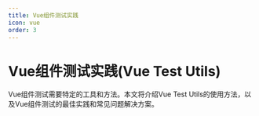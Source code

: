 ```yaml
---
title: Vue组件测试实践
icon: vue
order: 3
---
```


# Vue组件测试实践(Vue Test Utils)

Vue组件测试需要特定的工具和方法。本文将介绍Vue Test Utils的使用方法，以及Vue组件测试的最佳实践和常见问题解决方案。

